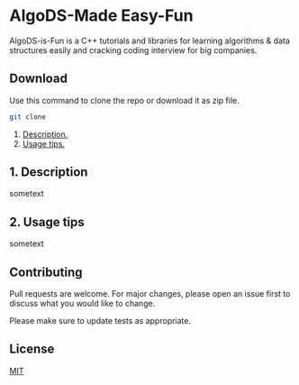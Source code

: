 # AlgoDS-Made Easy-Fun

AlgoDS-is-Fun is a C++ tutorials and libraries for learning algorithms & data structures easily and cracking coding interview for big companies.

## Download

Use this command to clone the repo or download it as zip file.

```bash
git clone
```
1. [ Description. ](#desc)
2. [ Usage tips. ](#usage)

<a name="desc"></a>
## 1. Description

sometext

<a name="usage"></a>
## 2. Usage tips

sometext

## Contributing
Pull requests are welcome. For major changes, please open an issue first to discuss what you would like to change.

Please make sure to update tests as appropriate.

## License
[MIT](https://choosealicense.com/licenses/mit/)
